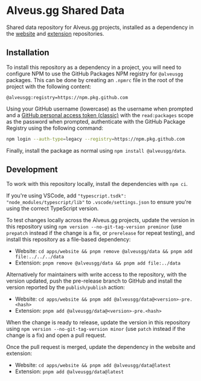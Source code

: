 # Alveus.gg Shared Data

Shared data repository for Alveus.gg projects, installed as a dependency in the
[website](https://github.com/alveusgg/alveusgg) and
[extension](https://github.com/alveusgg/extension) repositories.

## Installation

To install this repository as a dependency in a project, you will need to configure NPM to use the
GitHub Packages NPM registry for `@alveusgg` packages. This can be done by creating an `.npmrc` file
in the root of the project with the following content:

```text
@alveusgg:registry=https://npm.pkg.github.com
```

Using your GitHub username (lowercase) as the username when prompted and a
[GitHub personal access token (classic)](https://github.com/settings/tokens/new) with the
`read:packages` scope as the password when prompted, authenticate with the GitHub Package Registry
using the following command:

```bash
npm login --auth-type=legacy --registry=https://npm.pkg.github.com
```

Finally, install the package as normal using `npm install @alveusgg/data`.

## Development

To work with this repository locally, install the dependencies with `npm ci`.

If you're using VSCode, add `"typescript.tsdk": "node_modules/typescript/lib"` to `.vscode/settings.json` to ensure you're using the correct TypeScript version.

To test changes locally across the Alveus.gg projects, update the version in this repository using
`npm version --no-git-tag-version preminor` (use `prepatch` instead if the change is a fix, or
`prerelease` for repeat testing), and install this repository as a file-based dependency:

- Website: `cd apps/website && pnpm remove @alveusgg/data && pnpm add file:../../../data`
- Extension: `pnpm remove @alveusgg/data && pnpm add file:../data`

Alternatively for maintainers with write access to the repository, with the version updated, push
the pre-release branch to GitHub and install the version reported by the `publish/publish` action:

- Website: `cd apps/website && pnpm add @alveusgg/data@<version>-pre.<hash>`
- Extension: `pnpm add @alveusgg/data@<version>-pre.<hash>`

When the change is ready to release, update the version in this repository using
`npm version --no-git-tag-version minor` (use `patch` instead if the change is a fix) and open a
pull request.

Once the pull request is merged, update the dependency in the website and extension:

- Website: `cd apps/website && pnpm add @alveusgg/data@latest`
- Extension: `pnpm add @alveusgg/data@latest`
